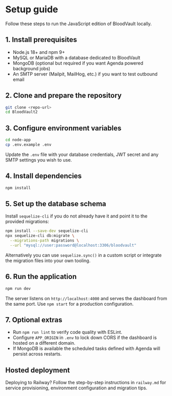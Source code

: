 # Setup guide

Follow these steps to run the JavaScript edition of BloodVault locally.

## 1. Install prerequisites

- Node.js 18+ and npm 9+
- MySQL or MariaDB with a database dedicated to BloodVault
- MongoDB (optional but required if you want Agenda powered background jobs)
- An SMTP server (Mailpit, MailHog, etc.) if you want to test outbound email

## 2. Clone and prepare the repository

```bash
git clone <repo-url>
cd BloodVault2
```

## 3. Configure environment variables

```bash
cd node-app
cp .env.example .env
```

Update the `.env` file with your database credentials, JWT secret and any SMTP
settings you wish to use.

## 4. Install dependencies

```bash
npm install
```

## 5. Set up the database schema

Install `sequelize-cli` if you do not already have it and point it to the
provided migrations:

```bash
npm install --save-dev sequelize-cli
npx sequelize-cli db:migrate \
  --migrations-path migrations \
  --url "mysql://user:password@localhost:3306/bloodvault"
```

Alternatively you can use `sequelize.sync()` in a custom script or integrate the
migration files into your own tooling.

## 6. Run the application

```bash
npm run dev
```

The server listens on `http://localhost:4000` and serves the dashboard from the
same port. Use `npm start` for a production configuration.

## 7. Optional extras

- Run `npm run lint` to verify code quality with ESLint.
- Configure `APP_ORIGIN` in `.env` to lock down CORS if the dashboard is hosted
  on a different domain.
- If MongoDB is available the scheduled tasks defined with Agenda will persist
  across restarts.

## Hosted deployment

Deploying to Railway? Follow the step-by-step instructions in `railway.md` for
service provisioning, environment configuration and migration tips.
